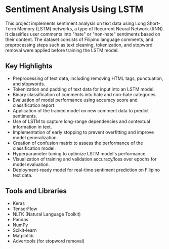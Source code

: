 # **Sentiment Analysis Using LSTM**
This project implements sentiment analysis on text data using Long Short-Term Memory (LSTM) networks, a type of Recurrent Neural Network (RNN). It classifies user comments into "hate" or "non-hate" sentiments based on their content. The dataset consists of Filipino language comments, and preprocessing steps such as text cleaning, tokenization, and stopword removal were applied before training the LSTM model.

## **Key Highlights**
  - Preprocessing of text data, including removing HTML tags, punctuation, and stopwords.
  - Tokenization and padding of text data for input into an LSTM model.
  - Binary classification of comments into hate and non-hate categories.
  - Evaluation of model performance using accuracy score and classification report.
  - Application of the trained model on new comment data to predict sentiments.
  - Use of LSTM to capture long-range dependencies and contextual information in text.
  - Implementation of early stopping to prevent overfitting and improve model generalization.
  - Creation of confusion matrix to assess the performance of the classification model.
  - Hyperparameter tuning to optimize LSTM model's performance.
  - Visualization of training and validation accuracy/loss over epochs for model evaluation.
  - Deployment-ready model for real-time sentiment prediction on Filipino text data.

## **Tools and Libraries**
  - Keras
  - TensorFlow
  - NLTK (Natural Language Toolkit)
  - Pandas
  - NumPy
  - Scikit-learn
  - Matplotlib
  - Advertools (for stopword removal)
